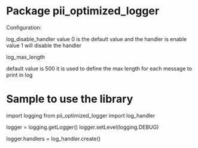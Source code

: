 # Package pii_optimized_logger

Configuration:

log_disable_handler
value 0 is the default value and the handler is enable
value 1 will disable the handler


log_max_length

default value is 500
it is used to define the max length for each message to print in log



# Sample to use the library

import logging
from pii_optimized_logger import log_handler

logger = logging.getLogger()
logger.setLevel(logging.DEBUG)

logger.handlers = log_handler.create()